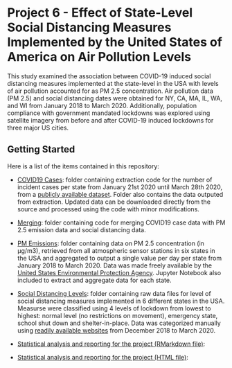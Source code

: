 # Project 6 - Effect of State-Level Social Distancing Measures Implemented by the United States of America on Air Pollution Levels

This study examined the association between COVID-19 induced social distancing measures implemented at the state-level in the USA with levels of air pollution accounted for as PM 2.5 concentration. Air pollution data (PM 2.5) and social distancing dates were obtained for NY, CA, MA, IL, WA, and WI from January 2018 to March 2020. Additionally, population compliance with government mandated lockdowns was explored using satellite imagery from before and after COVID-19 induced lockdowns for three major US cities.

## Getting Started

Here is a list of the items contained in this repository:

- [COVID19 Cases](https://github.com/COVID19-DVRN/Project-6---Effects-of-social-distancing-and-isolation-on-pollution/tree/master/COVID19%20Cases): folder containing extraction code for the number of incident cases per state from January 21st 2020 until March 28th 2020, from a [publicly available dataset](https://github.com/nytimes/covid-19-data). Folder also contains the data outputed from extraction. Updated data can be downloaded directly from the source and processed using the code with minor modifications. 

- [Merging](https://github.com/COVID19-DVRN/Project-6---Effects-of-social-distancing-and-isolation-on-pollution/tree/master/Merging): folder containing code for merging COVID19 case data with PM 2.5 emission data and social distancing data.

- [PM Emissions](https://github.com/COVID19-DVRN/Project-6---Effects-of-social-distancing-and-isolation-on-pollution/tree/master/PM%20Emissions): folder containing data on PM 2.5 concentration (in μg/m3), retrieved from all atmospheric sensor stations in six states in the USA and aggregated to output a single value per day per state from January 2018 to March 2020. Data was made freely available by the [United States Environmental Protection Agency](https://www.epa.gov/outdoor-air-quality-data/download-daily-data). Jupyter Notebook also included to extract and aggregate data for each state.

- [Social Distancing Levels](https://github.com/COVID19-DVRN/Project-6---Effects-of-social-distancing-and-isolation-on-pollution/tree/master/Social%20Distancing%20Levels): folder containing raw data files for level of social distancing measures implemented in 6 different states in the USA. Measurse were classified using 4 levels of lockdown from lowest to highest: normal level (no restrictions on movement), emergency state, school shut down and shelter-in-place. Data was categorized manually using [readily available websites](https://en.wikipedia.org/wiki/Timeline_of_the_2020_coronavirus_pandemic_in_the_United_States) from December 2018 to March 2020.

- [Statistical analysis and reporting for the project (RMarkdown file)](https://github.com/COVID19-DVRN/Project-6---Effects-of-social-distancing-and-isolation-on-pollution/blob/master/Statistical%20Analysis%20and%20Reporting.rmd):

- [Statistical analysis and reporting for the project (HTML file)](https://github.com/COVID19-DVRN/Project-6---Effects-of-social-distancing-and-isolation-on-pollution/blob/master/Statistical%20Analysis%20and%20Reporting.html):

